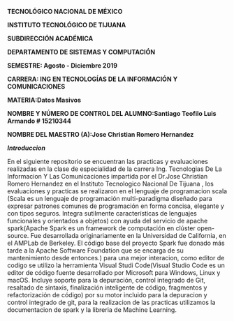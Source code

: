 **TECNOLÓGICO NACIONAL DE MÉXICO**

**INSTITUTO TECNOLÓGICO DE TIJUANA**

**SUBDIRECCIÓN ACADÉMICA**

**DEPARTAMENTO DE SISTEMAS Y COMPUTACIÓN**

**SEMESTRE: Agosto - Diciembre 2019**

**CARRERA: ING EN TECNOLOGÍAS DE LA INFORMACIÓN Y COMUNICACIONES**

**MATERIA:Datos Masivos**

**NOMBRE Y NÚMERO DE CONTROL DEL ALUMNO:Santiago Teofilo Luis Armando # 15210344**

**NOMBRE DEL MAESTRO (A):Jose Christian Romero Hernandez**


***Introduccion***

En el siguiente repositorio se encuentran las practicas y evaluaciones realizadas en la clase de especialidad de la carrera Ing. Tecnologias De La Informacion Y Las Comunicaciones impartida por el Dr.Jose Christian Romero Hernandez en el Instituto Tecnologico Nacional De Tijuana , los evaluaciones y practicas se realizaron en el lenguaje de programacion scala (Scala es un lenguaje de programación multi-paradigma diseñado para expresar patrones comunes de programación en forma concisa, elegante y con tipos seguros. Integra sutilmente características de lenguajes funcionales y orientados a objetos) con ayuda del servicio de apache spark(Apache Spark es un framework de computación en clúster open-source. Fue desarrollada originariamente en la Universidad de California, en el AMPLab de Berkeley. El código base del proyecto Spark fue donado más tarde a la Apache Software Foundation que se encarga de su mantenimiento desde entonces.) para una mejor interacion, como editor de codigo se utilizo la herramienta Visual Studi Code(Visual Studio Code es un editor de código fuente desarrollado por Microsoft para Windows, Linux y macOS. Incluye soporte para la depuración, control integrado de Git, resaltado de sintaxis, finalización inteligente de código, fragmentos y refactorización de código) por su motor incluido para la depuracion y control integrado de git, para la realizacion de las practicas utilizamos la documentacion de spark y la libreria de Machine Learning.



